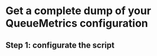 Get a complete dump of your QueueMetrics configuration
======================================================

Step 1: configurate the script
------------------------------
